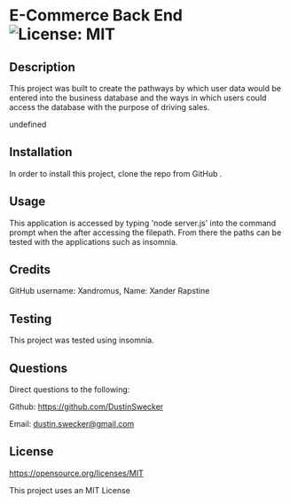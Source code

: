 # E-Commerce Back End  ![License: MIT](https://img.shields.io/badge/License-MIT-yellow.svg)
    
## Description

This project was built to create the pathways by which user data would be entered into the business database and the ways in which users could access the database with the purpose of driving sales.
  
 

undefined

## Installation

In order to install this project, clone the repo from GitHub .

## Usage 

This application is accessed by typing 'node server.js' into the command prompt when the after accessing the filepath. From there the paths can be tested with the applications such as insomnia.

## Credits 

GitHub username: Xandromus, Name: Xander Rapstine

 

>

## Testing 

This project was tested using insomnia.

## Questions 

Direct questions to the following:

Github: https://github.com/DustinSwecker

Email: dustin.swecker@gmail.com
  
## License

https://opensource.org/licenses/MIT

This project uses an MIT License

